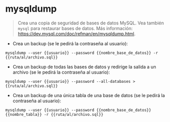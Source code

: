# mysqldump

> Crea una copia de seguridad de bases de datos MySQL.
> Vea también `mysql` para restaurar bases de datos.
> Más información: <https://dev.mysql.com/doc/refman/en/mysqldump.html>.

- Crea un backup (se le pedirá la contraseña al usuario):

`mysqldump --user {{usuario}} --password {{nombre_base_de_datos}} -r {{ruta/al/archivo.sql}}`

- Crea un backup de todas las bases de datos y redirige la salida a un archivo (se le pedirá la contraseña al usuario):

`mysqldump --user {{usuario}} --password --all-databases > {{ruta/al/archivo.sql}}`

- Crea un backup de una única tabla de una base de datos (se le pedirá la contraseña al usuario):

`mysqldump --user {{usuario}} --password {{nombre_base_de_datos}} {{nombre_tabla}} -r {{ruta/al/archivo.sql}}`
